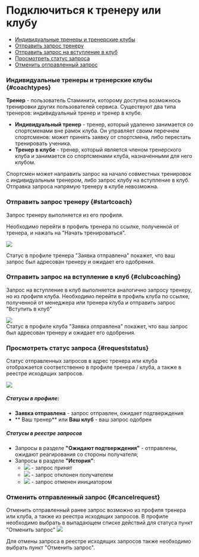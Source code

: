 # Подключиться к тренеру или клубу
* [Индивидуальные тренеры и тренерские клубы](#coachtypes)
* [Отправить запрос тренеру](#startcoach)
* [Отправить запрос на вступление в клуб](#clubcoaching)
* [Просмотреть статус запроса](#requeststatus)
* [Отменить отправленный запрос](#cancelrequest)


### Индивидуальные тренеры и тренерские клубы {#coachtypes}

**Тренер** - пользователь Стаминити, которому доступна возможнось тренировки других пользователей сервиса. Существуют два типа тренеров: индивидуальный тренер и тренер в клубе.

* **Индивидуальный тренер** - тренер, который удаленно занимается со спортсменами вне рамок клуба. Он управляет своим перечнем спортсменов: может принять заявку от спортсмена, либо перестать тренировать ученика.  
* **Тренер в клубе** - тренер, который является членом тренерского клуба и занимается со спортсменами клуба, назначенными для него клубом. 

Спортсмен может направить запрос на начало совместных тренировок с индивидуальным тренером, либо запрос клубу на вступление в клуб. Отправка запроса напрямую тренеру в клубе невозможна.

### Отправить запрос тренеру {#startcoach}

Запрос тренеру выполняется из его профиля.

Необходимо перейти в профиль тренера по ссылке, полученной от тренера, и нажать на "Начать тренироваться".

![](http://content.staminity.com/assets/images/StartCoaching_4.gif)

Статус в профиле тренера "Заявка отправлена" покажет, что ваш запрос был адресован тренеру и ожидает его одобрения.

### Отправить запрос на вступление в клуб {#clubcoaching}

Запрос на вступление в клуб выполняется аналогично запросу тренеру, но из профиля клуба. Необходимо перейти в профиль клуба по ссылке, полученной от менеджера или тренера клуба и отправить запрос "Вступить в клуб"

![](http://content.staminity.com/assets/images/StartClubCoaching.gif)  
Статус в профиле клуба "Заявка отправлена" покажет, что ваш запрос был адресован тренеру и ожидает его одобрения.

### Просмотреть статус запроса {#requeststatus}

Статус отправленных запросов в адрес тренера или клуба отображается соответственно в профиле тренера / клуба, а также в реестре исходящих запросов.

![](http://content.staminity.com/assets/images/Request_statuses.png)

##### Статусы в профиле:

* **Заявка отправлена** - запрос отправлен, ожидает подтверждения
* ** Ваш тренер** или **Ваш клуб** - ваш запрос одобрен

##### Статусы в реестре запросов

* Запросы в разделе **"Ожидают подтверждения"** - отправлены, ожидают реагирования со стороны получателя;
* Запросы в разделе **"История"**:
  * ![](http://content.staminity.com/assets/images/Accept_status.png) - запрос принят
  * ![](http://content.staminity.com/assets/images/Decline_status.png) - запрос отклонен получателем
  * ![](http://content.staminity.com/assets/images/Cancel_status.png) - запрос отменен инициатором

### Отменить отправленный запрос {#cancelrequest}
Отменить отправленный ранее запрос возможно из профиля тренера или клуба, а также из реестра исходящих запросов. 
В профиле необходимо выбрать в выпадающем списке действий для статуса пункт "Отменить запрос"
![](http://content.staminity.com/assets/images/CancelStartClubCoaching_profile.gif)

Для отмены запроса в реестре исходящих запросов также необходимо выбрать пункт "Отменить запрос". 


